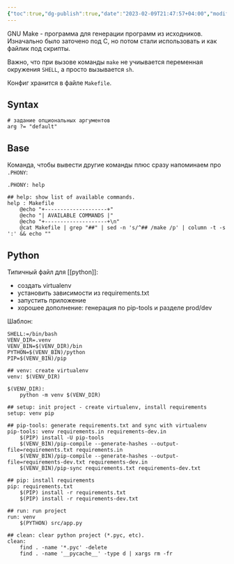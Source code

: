 ```yaml
---
{"toc":true,"dg-publish":true,"date":"2023-02-09T21:47:57+04:00","modified_at":"2023-05-11T15:46:31+04:00","permalink":"/makefile/","dgPassFrontmatter":true}
---
```


GNU Make - программа для генерации программ из исходников. Изначально было заточено под C, но потом стали использовать и как файлик под скрипты.

Важно, что при вызове команды `make` не учиывается переменная окружения `SHELL`, а просто вызывается `sh`.

Конфиг хранится в файле `Makefile`.

## Syntax

```
# задание опциональных аргументов
arg ?= "default"
```

## Base

Команда, чтобы вывести другие команды плюс сразу напоминаем про `.PHONY`:

```
.PHONY: help

## help: show list of available commands.
help : Makefile
	@echo "+--------------------+"
	@echo "| AVAILABLE COMMANDS |"
	@echo "+--------------------+\n"
	@cat Makefile | grep "##" | sed -n 's/^## /make /p' | column -t -s ':' && echo ""
```

## Python

Типичный файл для [[python]]:
- создать virtualenv
- установить зависимости из requirements.txt
- запустить приложение
- хорошее дополнение: генерация по pip-tools и разделе prod/dev

Шаблон:
```make
SHELL:=/bin/bash
VENV_DIR=.venv
VENV_BIN=$(VENV_DIR)/bin
PYTHON=$(VENV_BIN)/python
PIP=$(VENV_BIN)/pip

## venv: create virtualenv
venv: $(VENV_DIR)

$(VENV_DIR):
	python -m venv $(VENV_DIR)

## setup: init project - create virtualenv, install requirements
setup: venv pip

## pip-tools: generate requirements.txt and sync with virtualenv
pip-tools: venv requirements.in requirements-dev.in
	$(PIP) install -U pip-tools
	$(VENV_BIN)/pip-compile --generate-hashes --output-file=requirements.txt requirements.in
	$(VENV_BIN)/pip-compile --generate-hashes --output-file=requirements-dev.txt requirements-dev.in
	$(VENV_BIN)/pip-sync requirements.txt requirements-dev.txt

## pip: install requirements
pip: requirements.txt
	$(PIP) install -r requirements.txt
	$(PIP) install -r requirements-dev.txt

## run: run project
run: venv
	$(PYTHON) src/app.py

## clean: clear python project (*.pyc, etc).
clean:
	find . -name '*.pyc' -delete
	find . -name '__pycache__' -type d | xargs rm -fr
```
